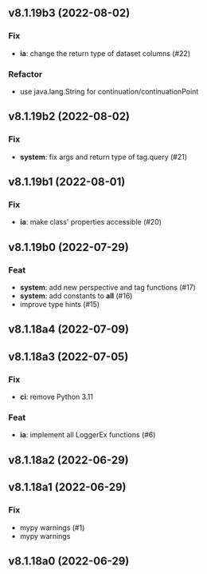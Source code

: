 ## v8.1.19b3 (2022-08-02)

### Fix

- **ia**: change the return type of dataset columns (#22)

### Refactor

- use java.lang.String for continuation/continuationPoint

## v8.1.19b2 (2022-08-02)

### Fix

- **system**: fix args and return type of tag.query (#21)

## v8.1.19b1 (2022-08-01)

### Fix

- **ia**: make class' properties accessible (#20)

## v8.1.19b0 (2022-07-29)

### Feat

- **system**: add new perspective and tag functions (#17)
- **system**: add constants to __all__ (#16)
- improve type hints (#15)

## v8.1.18a4 (2022-07-09)

## v8.1.18a3 (2022-07-05)

### Fix

- **ci**: remove Python 3.11

### Feat

- **ia**: implement all LoggerEx functions (#6)

## v8.1.18a2 (2022-06-29)

## v8.1.18a1 (2022-06-29)

### Fix

- mypy warnings (#1)
- mypy warnings

## v8.1.18a0 (2022-06-29)
